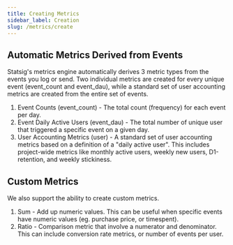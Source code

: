 ```yaml
---
title: Creating Metrics
sidebar_label: Creation
slug: /metrics/create
---
```


## Automatic Metrics Derived from Events

Statsig's metrics engine automatically derives 3 metric types from the events you log or send.  Two individual metrics are created for every unique event (event_count and event_dau), while a standard set of user accounting metrics are created from the entire set of events.

1. Event Counts (event_count) - The total count (frequency) for each event per day.
2. Event Daily Active Users (event_dau) - The total number of unique user that triggered a specific event on a given day.
3. User Accounting Metrics (user) - A standard set of user accounting metrics based on a definition of a "daily active user".  This includes project-wide metrics like monthly active users, weekly new users, D1-retention, and weekly stickiness.

## Custom Metrics

We also support the ability to create custom metrics.

1. Sum - Add up numeric values.  This can be useful when specific events have numeric values (eg. purchase price, or timespent).
2. Ratio - Comparison metric that involve a numerator and denominator.  This can include conversion rate metrics, or number of events per user.
